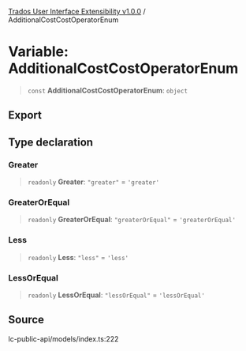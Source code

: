 [Trados User Interface Extensibility v1.0.0](../wiki/globals) / AdditionalCostCostOperatorEnum

# Variable: AdditionalCostCostOperatorEnum

> `const` **AdditionalCostCostOperatorEnum**: `object`

## Export

## Type declaration

### Greater

> `readonly` **Greater**: `"greater"` = `'greater'`

### GreaterOrEqual

> `readonly` **GreaterOrEqual**: `"greaterOrEqual"` = `'greaterOrEqual'`

### Less

> `readonly` **Less**: `"less"` = `'less'`

### LessOrEqual

> `readonly` **LessOrEqual**: `"lessOrEqual"` = `'lessOrEqual'`

## Source

lc-public-api/models/index.ts:222
